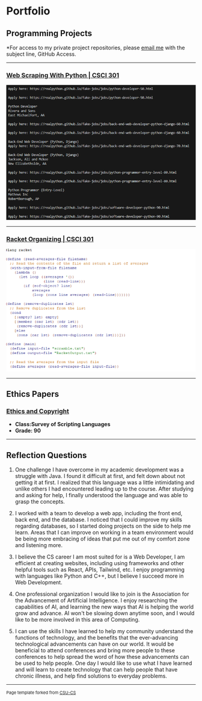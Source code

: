 Portfolio
=========

Programming Projects
--------------------

*For access to my private project repositories, please [email me](mailto:NADavidson@csustudent.net?subject=GitHub%20Access) with the subject line, GitHub Access.

---
### [Web Scraping With Python | CSCI 301](project1)

![Webscraping](images/WebscrapingResults.png)

---
### [Racket Organizing | CSCI 301](RacketReadMe.md)

![Organizing Files](images/SnapShotRacket.png)

---

Ethics Papers
-------------

### [Ethics and Copyright](/pdf/Ethics_and_Copyright.pdf)

-   **Class:Survey of Scripting Languages**  
-   **Grade: 90**

---

Reflection Questions
-------------

1. One challenge I have overcome in my academic development was a struggle with Java. I found it difficult at first, and felt down about not getting it at first. I realized that this language was a little intimidating and unlike others I had encountered leading up to the course. After studying and asking for help, I finally understood the language and was able to grasp the concepts. 

2. I worked with a team to develop a web app, including the front end, back end, and the database. I noticed that I could improve my skills regarding databases, so I started doing projects on the side to help me learn. Areas that I can improve on working in a team environment would be being more embracing of ideas that put me out of my comfort zone and listening more.

3. I believe the CS career I am most suited for is a Web Developer, I am efficient at creating websites, including using frameworks and other helpful tools such as React, APIs, Tailwind, etc. I enjoy programming with languages like Python and C++, but I believe I succeed more in Web Development.

4. One  professional organization I would like to join is the Association for the Advancement of Artificial Intelligence. I enjoy researching the capabilities of AI, and learning the new ways that AI is helping the world grow and advance. AI won't be slowing down anytime soon, and I would like to be more involved in this area of Computing. 

5. I can use the skills I have learned to help my community understand the functions of technology, and the benefits that the ever-advancing technological advancements can have on our world. It would be beneficial to attend conferences and bring more people to these conferences to help spread the word of how these advancements can be used to help people. One day I would like to use what I have learned and will learn to create technology that can help people that have chronic illness, and help find solutions to everyday problems. 

---

<p style="font-size:11px">Page template forked from <a href="https://github.com/csu-cs/csci-portfolio">CSU-CS</a></p>
<!-- Remove above link if you don't want to attributive -->
